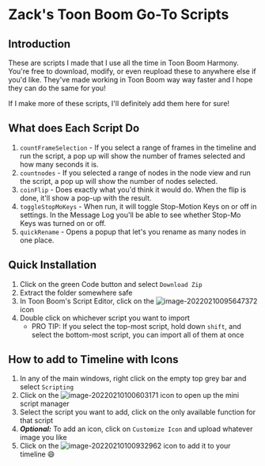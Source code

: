 # Zack's Toon Boom Go-To Scripts

## Introduction

These are scripts I made that I use all the time in Toon Boom Harmony. You're free to download, modify, or even reupload these to anywhere else if you'd like. They've made working in Toon Boom way way faster and I hope they can do the same for you!

If I make more of these scripts, I'll definitely add them here for sure!

## What does Each Script Do

1. `countFrameSelection` - If you select a range of frames in the timeline and run the script, a pop up will show the number of frames selected and how many seconds it is. 
1. `countnodes` - If you selected a range of nodes in the node view and run the script, a pop up will show the number of nodes selected.
2. `coinFlip` - Does exactly what you'd think it would do. When the flip is done, it'll show a pop-up with the result.
3. `toggleStopMoKeys` - When run, it will toggle Stop-Motion Keys on or off in settings. In the Message Log you'll be able to see whether Stop-Mo Keys was turned on or off. 
5. `quickRename` - Opens a popup that let's you rename as many nodes in one place.

## Quick Installation

1. Click on the green Code button and select `Download Zip`
2. Extract the folder somewhere safe
3. In Toon Boom's Script Editor, click on the ![image-20220210095647372](https://i.ibb.co/pnYPM7n/image-20220210095647372.png) icon
4. Double click on whichever script you want to import
   - PRO TIP: If you select the top-most script, hold down `shift`, and select the bottom-most script, you can import all of them at once

## How to add to Timeline with Icons

1. In any of the main windows, right click on the empty top grey bar and select `Scripting`
2. Click on the ![image-20220210100603171](https://i.ibb.co/QpV43SG/image-20220210100603171.png) icon to open up the mini script manager
3. Select the script you want to add, click on the only available function for that script
4. ***Optional:*** To add an icon, click on `Customize Icon` and upload whatever image you like
5. Click on the ![image-20220210100932962](https://i.ibb.co/2K3L7n9/image-20220210100932962.png) icon to add it to your timeline :smile:
